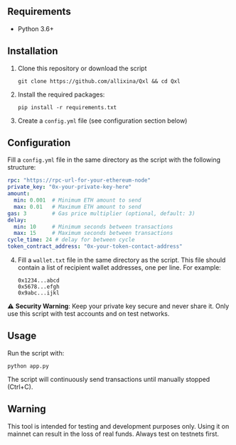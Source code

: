## Requirements

- Python 3.6+

## Installation

1. Clone this repository or download the script
   ```
   git clone https://github.com/allixina/Qxl && cd Qxl
   ```
2. Install the required packages:
   ```
   pip install -r requirements.txt
   ```
3. Create a `config.yml` file (see configuration section below)

## Configuration

Fill a `config.yml` file in the same directory as the script with the following structure:

```yaml
rpc: "https://rpc-url-for-your-ethereum-node"
private_key: "0x-your-private-key-here"
amount:
  min: 0.001  # Minimum ETH amount to send
  max: 0.01   # Maximum ETH amount to send
gas: 3        # Gas price multiplier (optional, default: 3)
delay:
  min: 10     # Minimum seconds between transactions
  max: 15     # Maximum seconds between transactions
cycle_time: 24 # delay for between cycle
token_contract_address: "0x-your-token-contact-address"
```

4. Fill a `wallet.txt` file in the same directory as the script. This file should contain a list of recipient wallet addresses, one per line. For example:

    ```
    0x1234...abcd
    0x5678...efgh
    0x9abc...ijkl
    ```

⚠️ **Security Warning**: Keep your private key secure and never share it. Only use this script with test accounts and on test networks.

## Usage

Run the script with:

```
python app.py
```

The script will continuously send transactions until manually stopped (Ctrl+C).

## Warning

This tool is intended for testing and development purposes only. Using it on mainnet can result in the loss of real funds. Always test on testnets first.